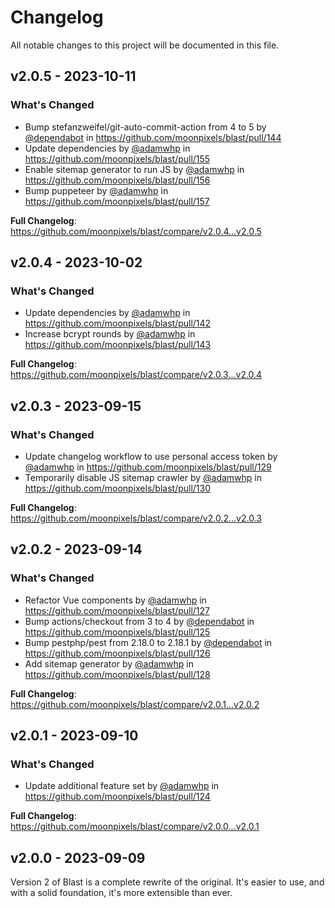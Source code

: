 # Changelog

All notable changes to this project will be documented in this file.

## v2.0.5 - 2023-10-11

### What's Changed

- Bump stefanzweifel/git-auto-commit-action from 4 to 5 by [@dependabot](https://github.com/dependabot) in https://github.com/moonpixels/blast/pull/144
- Update dependencies by [@adamwhp](https://github.com/adamwhp) in https://github.com/moonpixels/blast/pull/155
- Enable sitemap generator to run JS by [@adamwhp](https://github.com/adamwhp) in https://github.com/moonpixels/blast/pull/156
- Bump puppeteer by [@adamwhp](https://github.com/adamwhp) in https://github.com/moonpixels/blast/pull/157

**Full Changelog**: https://github.com/moonpixels/blast/compare/v2.0.4...v2.0.5

## v2.0.4 - 2023-10-02

### What's Changed

- Update dependencies by [@adamwhp](https://github.com/adamwhp) in https://github.com/moonpixels/blast/pull/142
- Increase bcrypt rounds by [@adamwhp](https://github.com/adamwhp) in https://github.com/moonpixels/blast/pull/143

**Full Changelog**: https://github.com/moonpixels/blast/compare/v2.0.3...v2.0.4

## v2.0.3 - 2023-09-15

### What's Changed

- Update changelog workflow to use personal access token by [@adamwhp](https://github.com/adamwhp) in https://github.com/moonpixels/blast/pull/129
- Temporarily disable JS sitemap crawler by [@adamwhp](https://github.com/adamwhp) in https://github.com/moonpixels/blast/pull/130

**Full Changelog**: https://github.com/moonpixels/blast/compare/v2.0.2...v2.0.3

## v2.0.2 - 2023-09-14

### What's Changed

- Refactor Vue components by [@adamwhp](https://github.com/adamwhp) in https://github.com/moonpixels/blast/pull/127
- Bump actions/checkout from 3 to 4 by [@dependabot](https://github.com/dependabot) in https://github.com/moonpixels/blast/pull/125
- Bump pestphp/pest from 2.18.0 to 2.18.1 by [@dependabot](https://github.com/dependabot) in https://github.com/moonpixels/blast/pull/126
- Add sitemap generator by [@adamwhp](https://github.com/adamwhp) in https://github.com/moonpixels/blast/pull/128

**Full Changelog**: https://github.com/moonpixels/blast/compare/v2.0.1...v2.0.2

## v2.0.1 - 2023-09-10

### What's Changed

- Update additional feature set by [@adamwhp](https://github.com/adamwhp) in https://github.com/moonpixels/blast/pull/124

**Full Changelog**: https://github.com/moonpixels/blast/compare/v2.0.0...v2.0.1

## v2.0.0 - 2023-09-09

Version 2 of Blast is a complete rewrite of the original. It's easier to use, and with a solid foundation, it's more extensible than ever.
